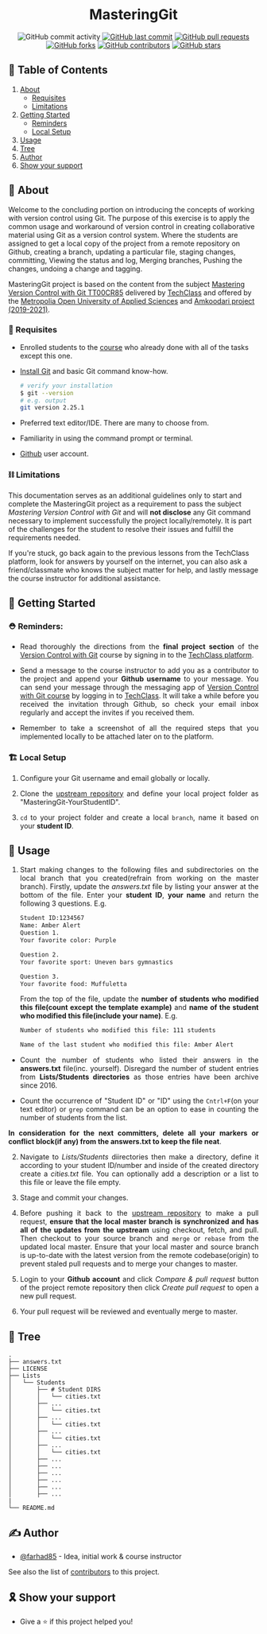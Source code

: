 ﻿<h1 align="center">MasteringGit</h1>

<div style="text-align:center">

![GitHub commit activity](https://img.shields.io/github/commit-activity/m/farhad85/MasteringGit)
[![GitHub last commit](https://img.shields.io/github/last-commit/farhad85/MasteringGit)](https://github.com/farhad85/MasteringGit)
[![GitHub pull requests](https://img.shields.io/github/issues-pr/farhad85/MasteringGit)](https://github.com/farhad85/MasteringGit/pulls)
[![GitHub forks](https://img.shields.io/github/forks/farhad85/MasteringGit)](https://github.com/farhad85/MasteringGit/network)
[![GitHub contributors](https://img.shields.io/github/contributors-anon/farhad85/MasteringGit?color=orange&label=contributors)](https://github.com/farhad85/MasteringGit)
[![GitHub stars](https://img.shields.io/github/stars/farhad85/MasteringGit)](https://github.com/farhad85/MasteringGit/stargazers)

</div>

## 📝 Table of Contents

1. [About](#about)
    * [Requisites](#requisites)
    * [Limitations](#limitations)
2. [Getting Started](#getting-started)
    * [Reminders](#reminders)
    * [Local Setup](#setup)
3. [Usage](#usage)
4. [Tree](#tree)
5. [Author](#author)
6. [Show your support](#support)


## 🔰 About <a name="about"></a>

Welcome to the concluding portion on introducing the concepts of working with version control using Git. The purpose of this exercise is to apply the common usage and workaround of version control in creating collaborative material using Git as a version control system. Where the students are assigned to get a local copy of the project from a remote repository on Github, creating a branch, updating a particular file, staging changes, committing, Viewing the status and log, Merging branches,  Pushing the changes, undoing a change and tagging.

MasteringGit project is based on the content from the subject [Mastering Version Control with Git TT00CR85](https://hakija.oma.metropolia.fi/#1882) delivered by [TechClass](https://techclass.com/academy/courses/1) and offered by the [Metropolia Open University of Applied Sciences](https://hakija.oma.metropolia.fi/#1882) and [Amkoodari project (2019-2021)](https://amkoodari.fi/en).

### 🔑 Requisites <a name="requisites"></a>

- Enrolled students to the [course](https://techclass.com/academy/courses/1) who already done with all of the tasks except this one.

- [Install Git](http://git-scm.com/downloads) and basic Git command know-how.

  ```bash
  # verify your installation
  $ git --version
  # e.g. output
  git version 2.25.1
  ```

- Preferred text editor/IDE. There are many to choose from.

- Familiarity in using the command prompt or terminal.

- [Github](https://github.com/) user account.

### ⛓️ Limitations <a name="limitations"></a>

This documentation serves as an additional guidelines only to start and complete the MasteringGit project as a requirement to pass the subject _Mastering Version Control with Git_ and will **not disclose** any Git command necessary to implement successfully the project locally/remotely. It is part of the challenges for the student to resolve their issues and fulfill the requirements needed.

If you're stuck, go back again to the previous lessons from the TechClass platform, look for answers by yourself on the internet, you can also ask a friend/classmate who knows the subject matter for help, and lastly message the course instructor for additional assistance.


## 🏁 Getting Started <a name="getting-started"></a>

<div style="text-align: justify">

### ⛑️ Reminders: <a name="reminders"></a>

* Read thoroughly the directions from the **final project section** of the [Version Control with Git](https://techclass.com/academy/courses/1) course by signing in to the [TechClass platform](https://techclass.com/).

* Send a message to the course instructor to add you as a contributor to the project and append your **Github username** to your message. You can send your message through the messaging app of [Version Control with Git course](https://techclass.com/academy/courses/1) by logging in to [TechClass](https://techclass.com/). It will take a while before you received the invitation through Github, so check your email inbox regularly and accept the invites if you received them. 

* Remember to take a screenshot of all the required steps that you implemented locally to be attached later on to the platform.

### 🏗️ Local Setup <a name="setup"></a>

1. Configure your Git username and email globally or locally.

2. Clone the [upstream repository](https://github.com/farhad85/MasteringGit) and define your local project folder as "MasteringGit-YourStudentID".

3. `cd` to your project folder and create a local `branch`, name it based on your **student ID**.

## 🧩 Usage <a name="usage"></a>

1. Start making changes to the following files and subdirectories on the local branch that you created(refrain from working on the master branch). Firstly, update the _answers.txt_ file by listing your answer at the bottom of the file. Enter your **student ID**, **your name** and return the following 3 questions. E.g.

   ```bash
   Student ID:1234567
   Name: Amber Alert
   Question 1.
   Your favorite color: Purple

   Question 2.
   Your favorite sport: Uneven bars gymnastics

   Question 3.
   Your favorite food: Muffuletta

   ```

   From the top of the file, update the **number of students who modified this file(count except the template example)** and **name of the student who modified this file(include your name)**. E.g.

   ```bash
   Number of students who modified this file: 111 students

   Name of the last student who modified this file: Amber Alert

   ```


* Count the number of students who listed their answers in the **answers.txt** file(inc. yourself). Disregard the number of student entries from **Lists/Students directories** as those entries have been archive since 2016.

* Count the occurrence of "Student ID" or "ID" using the `Cntrl+F`(on your text editor) or `grep` command can be an option to ease in counting the number of students from the list.

**In consideration for the next committers, delete all your markers or conflict block(if any) from the answers.txt to keep the file neat**. 

2. Navigate to _Lists/Students_ diirectories then make a directory, define it according to your student ID/number and inside of the created directory create a _cities.txt_ file. You can optionally add a description or a list to this file or leave the file empty.

3. Stage and commit your changes. 

4. Before pushing it back to the [upstream repository](https://github.com/farhad85/MasteringGit) to make a pull request, **ensure that the local master branch is synchronized and has all of the updates from the upstream** using checkout, fetch, and pull. Then checkout to your source branch and `merge` or `rebase` from the updated local master. Ensure that your local master and source branch is up-to-date with the latest version from the remote codebase(origin) to prevent staled pull requests and to merge your changes to master.

5. Login to your **Github account** and click _Compare & pull request_ button of the project remote repository then click _Create pull request_ to open a new pull request.

6. Your pull request will be reviewed and eventually merge to master.

</div>


## 🌱 Tree <a name="tree"></a>

```
.
├── answers.txt
├── LICENSE
├── Lists
│   └── Students
│       ├── # Student DIRS
│       │   └── cities.txt
│       ├── ...
│       │   └── cities.txt
│       ├── ...
│       │   └── cities.txt
│       ├── ...
│       │   └── cities.txt
│       ├── ...
│       │   └── cities.txt
│       ├── ...
│       ├── ...
│       ├── ...
│       ├── ...
│       ├── ...
│       ├── ...
|
└── README.md

```

## ✍️ Author <a name="author"></a>

- [@farhad85](https://github.com/farhad85) - Idea, initial work & course instructor

See also the list of [contributors](https://github.com/farhad85/MasteringGit/graphs/contributors) to this project.


## 🎗️ Show your support <a name="support"></a>

- Give a ⭐️ if this project helped you!
